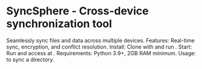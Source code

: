 # SyncSphere - Cross-device synchronization tool
Seamlessly sync files and data across multiple devices.
Features: Real-time sync, encryption, and conflict resolution.
Install: Clone with  and run .
Start: Run  and access at .
Requirements: Python 3.9+, 2GB RAM minimum.
Usage:  to sync a directory.
